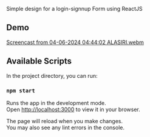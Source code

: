 Simple design for a login-signnup Form using ReactJS

## Demo
[Screencast from 04-06-2024 04:44:02 ALASIRI.webm](https://github.com/mudash-dev/login-signup-form/assets/62433482/f4f1a05e-c392-4fd8-84fb-5736ee6d2c08)

## Available Scripts

In the project directory, you can run:

### `npm start`

Runs the app in the development mode.\
Open [http://localhost:3000](http://localhost:3000) to view it in your browser.

The page will reload when you make changes.\
You may also see any lint errors in the console.







